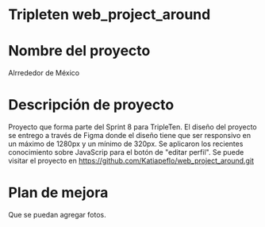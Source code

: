 # Tripleten web_project_around

# Nombre del proyecto

Alrrededor de México

# Descripción de proyecto

Proyecto que forma parte del Sprint 8 para TripleTen. El diseño del proyecto se entrego a través de Figma donde el diseño tiene que ser responsivo en un máximo de 1280px y un mínimo de 320px. Se aplicaron los recientes conocimiento sobre JavaScrip para el botón de "editar perfil".
Se puede visitar el proyecto en https://github.com/Katiapeflo/web_project_around.git

# Plan de mejora

Que se puedan agregar fotos.

